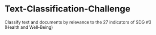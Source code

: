 # Text-Classification-Challenge
Classify text and documents by relevance to the 27 indicators of SDG #3 (Health and Well-Being)
